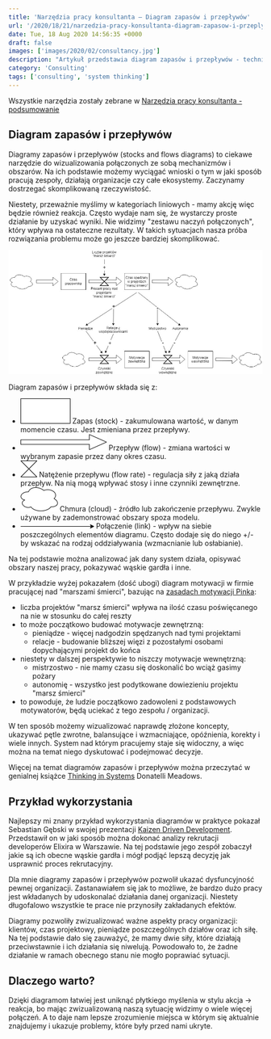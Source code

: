 ```yaml
---
title: 'Narzędzia pracy konsultanta – Diagram zapasów i przepływów'
url: '/2020/18/21/narzedzia-pracy-konsultanta-diagram-zapasow-i-przeplywow/'
date: Tue, 18 Aug 2020 14:56:35 +0000
draft: false
images: ['images/2020/02/consultancy.jpg']
description: "Artykuł przedstawia diagram zapasów i przepływów - technikę mapowania złożonych systemów."
category: 'Consulting'
tags: ['consulting', 'system thinking']
---
```


Wszystkie narzędzia zostały zebrane w [Narzędzia pracy konsultanta - podsumowanie](/2020/02/04/narzedzia-pracy-konsultanta-podsumowanie)

## Diagram zapasów i przepływów
Diagramy zapasów i przepływów (stocks and flows diagrams) to ciekawe narzędzie do wizualizowania połączonych ze sobą mechanizmów i obszarów. Na ich podstawie możemy wyciągać wnioski o tym w jaki sposób pracują zespoły, działają organizacje czy całe ekosystemy. Zaczynamy dostrzegać skomplikowaną rzeczywistość.

Niestety, przeważnie myślimy w kategoriach liniowych - mamy akcję więc będzie również reakcja.  Często wydaje nam się, że wystarczy proste działanie by uzyskać wyniki. Nie widzimy "zestawu naczyń połączonych", który wpływa na ostateczne rezultaty. W takich sytuacjach nasza próba rozwiązania problemu może go jeszcze bardziej skomplikować.

![Diagram systemu motywacji](diagram-systemu-motywacji.jpg)

Diagram zapasów i przepływów składa się z:
- ![](Stos.png) Zapas (stock) - zakumulowana wartość, w danym momencie czasu. Jest zmieniana przez przepływy.
- ![](Przeplyw.png) Przepływ (flow) - zmiana wartości w wybranym zapasie przez dany okres czasu.
- ![](Natezenie-przeplywu.png) Natężenie przepływu (flow rate) - regulacja siły z jaką działa przepływ. Na nią mogą wpływać stosy i inne czynniki zewnętrzne.
- ![](Chmura.png) Chmura (cloud) - źródło lub zakończenie przepływu. Zwykle używane by zademonstrować obszary spoza modelu.
- ![](Link.png) Połączenie (link) - wpływ na siebie poszczególnych elementów diagramu. Często dodaje się do niego +/- by wskazać na rodzaj oddziaływania (wzmacnianie lub osłabianie).

Na tej podstawie można analizować jak dany system działa, opisywać obszary naszej pracy, pokazywać wąskie gardła i inne.

W przykładzie wyżej pokazałem (dość ubogi) diagram motywacji w firmie pracującej nad "marszami śmierci", bazując na [zasadach motywacji Pinka](https://www.goodreads.com/book/show/6452796-drive):
- liczba projektów "marsz śmierci" wpływa na ilość czasu poświęcanego na nie w stosunku do całej reszty
- to może początkowo budować motywacje zewnętrzną:
	- pieniądze - więcej nadgodzin spędzanych nad tymi projektami
	- relacje - budowanie bliższej więzi z pozostałymi osobami dopychającymi projekt do końca
- niestety w dalszej perspektywie to niszczy motywacje wewnętrzną:
	- mistrzostwo - nie mamy czasu się doskonalić bo wciąż gasimy pożary
	- autonomię - wszystko jest podytkowane dowiezieniu projektu "marsz śmierci"
- to powoduje, że ludzie początkowo zadowoleni z podstawowych motywatorów, będą uciekać z tego zespołu / organizacji. 

W ten sposób możemy wizualizować naprawdę złożone koncepty, ukazywać pętle zwrotne, balansujące i wzmacniające, opóźnienia, korekty i wiele innych. System nad którym pracujemy staje się widoczny, a więc można na temat niego dyskutować i podejmować decyzje.

Więcej na temat diagramów zapasów i przepływów można przeczytać w genialnej książce [Thinking in Systems](https://www.goodreads.com/book/show/3828902-thinking-in-systems) Donatelli Meadows.

## Przykład wykorzystania
Najlepszy mi znany przykład wykorzystania diagramów w praktyce pokazał Sebastian Gębski w swojej prezentacji [Kaizen Driven Development](https://youtu.be/mvGYSMZfWro?t=1337). Przedstawił on w jaki sposób można dokonać analizy rekrutacji developerów Elixira w Warszawie. Na tej podstawie jego zespół zobaczył  jakie są ich obecne wąskie gardła i mógł podjąć lepszą decyzję jak usprawnić proces rekrutacyjny.

Dla mnie diagramy zapasów i przepływów pozwolił ukazać dysfuncyjność pewnej organizacji. Zastanawiałem się jak to możliwe, że bardzo dużo pracy jest wkładanych by udoskonalać działania danej organizacji. Niestety długofalowo wszystkie te prace nie przynosiły zakładanych efektów.

Diagramy pozwoliły zwizualizować ważne aspekty pracy organizacji: klientów, czas projektowy, pieniądze poszczególnych działów oraz ich siłę. Na tej podstawie dało się zauważyć, że mamy dwie siły, które działają przeciwstawnie i ich działania się niwelują. Powodowało to, że żadne działanie w ramach obecnego stanu nie mogło poprawiać sytuacji.

## Dlaczego warto?
Dzięki diagramom łatwiej jest uniknąć płytkiego myślenia w stylu akcja -> reakcja, bo mając zwizualizowaną naszą sytuację widzimy o wiele więcej połączeń. A to daje nam lepsze zrozumienie miejsca w którym się aktualnie znajdujemy i ukazuje problemy, które były przed nami ukryte.